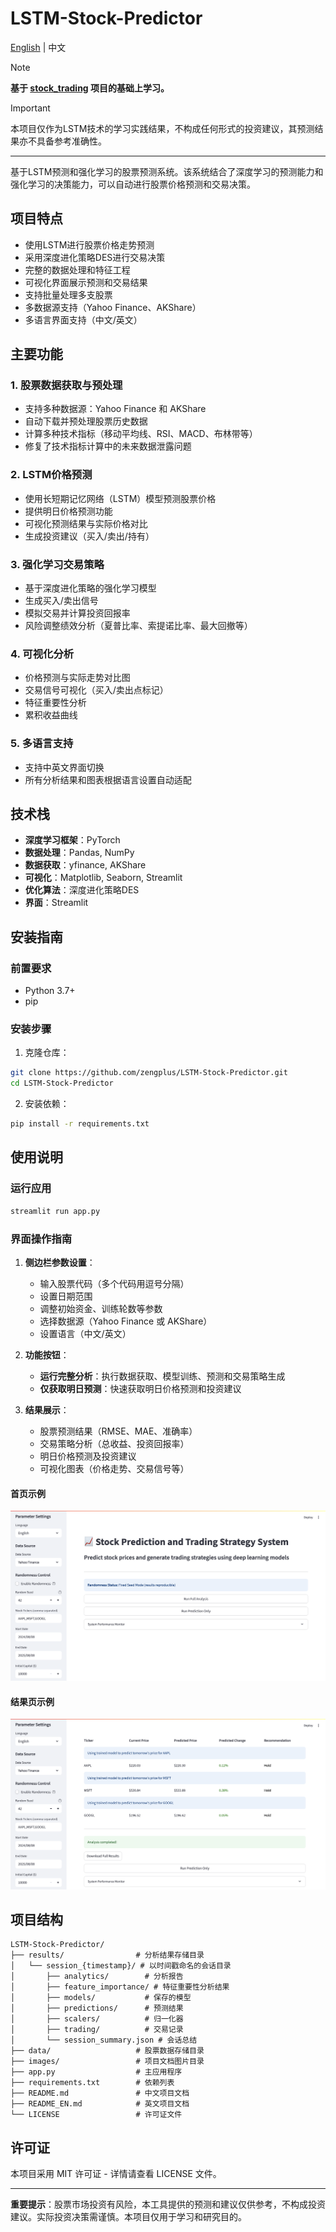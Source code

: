 # LSTM-Stock-Predictor

[English](README_EN.md) | 中文

> [!NOTE]
> **基于 [stock_trading](https://github.com/MilleXi/stock_trading) 项目的基础上学习。**

> [!IMPORTANT]
> 本项目仅作为LSTM技术的学习实践结果，不构成任何形式的投资建议，其预测结果亦不具备参考准确性。

---

基于LSTM预测和强化学习的股票预测系统。该系统结合了深度学习的预测能力和强化学习的决策能力，可以自动进行股票价格预测和交易决策。

## 项目特点

- 使用LSTM进行股票价格走势预测
- 采用深度进化策略DES进行交易决策
- 完整的数据处理和特征工程
- 可视化界面展示预测和交易结果
- 支持批量处理多支股票
- 多数据源支持（Yahoo Finance、AKShare）
- 多语言界面支持（中文/英文）

## 主要功能

### 1. 股票数据获取与预处理
- 支持多种数据源：Yahoo Finance 和 AKShare
- 自动下载并预处理股票历史数据
- 计算多种技术指标（移动平均线、RSI、MACD、布林带等）
- 修复了技术指标计算中的未来数据泄露问题

### 2. LSTM价格预测
- 使用长短期记忆网络（LSTM）模型预测股票价格
- 提供明日价格预测功能
- 可视化预测结果与实际价格对比
- 生成投资建议（买入/卖出/持有）

### 3. 强化学习交易策略
- 基于深度进化策略的强化学习模型
- 生成买入/卖出信号
- 模拟交易并计算投资回报率
- 风险调整绩效分析（夏普比率、索提诺比率、最大回撤等）

### 4. 可视化分析
- 价格预测与实际走势对比图
- 交易信号可视化（买入/卖出点标记）
- 特征重要性分析
- 累积收益曲线

### 5. 多语言支持
- 支持中英文界面切换
- 所有分析结果和图表根据语言设置自动适配

## 技术栈

- **深度学习框架**：PyTorch
- **数据处理**：Pandas, NumPy
- **数据获取**：yfinance, AKShare
- **可视化**：Matplotlib, Seaborn, Streamlit
- **优化算法**：深度进化策略DES
- **界面**：Streamlit

## 安装指南

### 前置要求
- Python 3.7+
- pip

### 安装步骤

1. 克隆仓库：
```bash
git clone https://github.com/zengplus/LSTM-Stock-Predictor.git
cd LSTM-Stock-Predictor
```

2. 安装依赖：
```bash
pip install -r requirements.txt
```

## 使用说明

### 运行应用
```bash
streamlit run app.py
```

### 界面操作指南

1. **侧边栏参数设置**：
   - 输入股票代码（多个代码用逗号分隔）
   - 设置日期范围
   - 调整初始资金、训练轮数等参数
   - 选择数据源（Yahoo Finance 或 AKShare）
   - 设置语言（中文/英文）

2. **功能按钮**：
   - **运行完整分析**：执行数据获取、模型训练、预测和交易策略生成
   - **仅获取明日预测**：快速获取明日价格预测和投资建议

3. **结果展示**：
   - 股票预测结果（RMSE、MAE、准确率）
   - 交易策略分析（总收益、投资回报率）
   - 明日价格预测及投资建议
   - 可视化图表（价格走势、交易信号等）

#### 首页示例
![Home Page](images/home_page.png)

#### 结果页示例
![Results Page](images/results_page.png)

## 项目结构

```
LSTM-Stock-Predictor/
├── results/                # 分析结果存储目录
│   └── session_{timestamp}/ # 以时间戳命名的会话目录
│       ├── analytics/        # 分析报告
│       ├── feature_importance/ # 特征重要性分析结果
│       ├── models/           # 保存的模型
│       ├── predictions/      # 预测结果
│       ├── scalers/          # 归一化器
│       ├── trading/          # 交易记录
│       └── session_summary.json # 会话总结
├── data/                   # 股票数据存储目录
├── images/                 # 项目文档图片目录
├── app.py                  # 主应用程序
├── requirements.txt        # 依赖列表
├── README.md               # 中文项目文档
├── README_EN.md            # 英文项目文档
└── LICENSE                 # 许可证文件
```

## 许可证

本项目采用 MIT 许可证 - 详情请查看 LICENSE 文件。

---

**重要提示**：股票市场投资有风险，本工具提供的预测和建议仅供参考，不构成投资建议。实际投资决策需谨慎。本项目仅用于学习和研究目的。